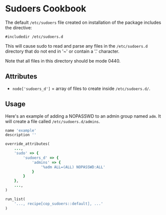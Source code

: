 # Sudoers Cookbook

The default `/etc/sudoers` file created on installation of the package includes
the directive:

    #includedir /etc/sudoers.d

This will cause sudo to read and parse any files in the `/etc/sudoers.d` directory
that do not end in '~' or contain a '.' character.

Note that all files in this directory should be mode 0440.

## Attributes
* `node['sudoers_d']` = array of files to create inside `/etc/sudoers.d/`.

## Usage
Here's an example of adding a NOPASSWD to an admin group named `adm`. It will
create a file called `/etc/sudoers.d/admins`.

```ruby
name 'example'
description ''

override_attributes(
    ...,
    'sudo' => {
        'sudoers_d' => {
            'admins' => {
                '%adm ALL=(ALL) NOPASSWD:ALL'
            }
        }
    },
    ...,
)

run_list(
    '..., recipe[cop_sudoers::default], ...'
)
```
